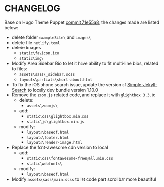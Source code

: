# CHANGELOG

Base on Hugo Theme Puppet [commit 71e55a8](https://github.com/roninro/hugo-theme-puppet/tree/71e55a893702ea6e1a15a71a3d0e2248673794f1), the changes made are listed below:
* delete folder `exampleSite\` and `images\`
* delete file `netlify.toml`
* delete images:
  * `static\favicon.ico`
  * `static\img\`
* Modify Area Sidebar Bio to let it have ability to fit multi-line bios, related to files:
  * `assets\sass\_sidebar.scss`
  * `layouts\partials\short-about.html`
* To fix the iOS phone search issue, update the version of [Simple-Jekyll-Search](https://www.npmjs.com/package/simple-jekyll-search) to locally dev bundle version 1.10.0
* Remove the `zoom.js` related code, and replace it with `glightbox 3.3.0`:
  * delete:
    * `assets\zoomjs\` 
  * add:
    * `static\css\glightbox.min.css`
    * `static\js\glightbox.min.js`
  * modify:
    * `layouts\baseof.html`
    * `layouts\footer.html`
    * `layouts\render-image.html`
* Replace the font-awesome cdn version to local
  * add:
    * `static\css\fontawesome-free@all.min.css`
    * `static\webfonts\`
  * modify:
    * `layouts\baseof.html`
* Modify `assets\sass\main.scss` to let code part scrollbar more beautiful
